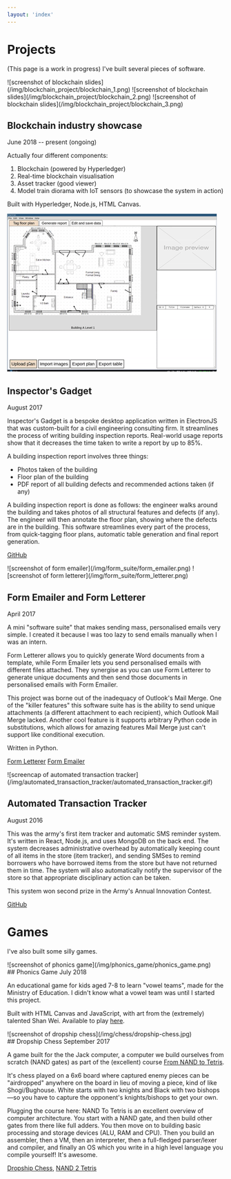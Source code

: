 ```yaml
---
layout: 'index'
---
```


# Projects
(This page is a work in progress)
I've built several pieces of software.

<div class ="duo" markdown="1">

<div class = "duo_1" markdown="1">
![screenshot of blockchain slides](/img/blockchain_project/blockchain_1.png)
![screenshot of blockchain slides](/img/blockchain_project/blockchain_2.png)
![screenshot of blockchain slides](/img/blockchain_project/blockchain_3.png)
</div>

<div class = "duo_2" markdown ="1">

## Blockchain industry showcase
June 2018 -- present (ongoing)

Actually four different components:

1. Blockchain (powered by Hyperledger)
2. Real-time blockchain visualisation
3. Asset tracker (good viewer)
4. Model train diorama with IoT sensors (to showcase the system in action)

Built with Hyperledger, Node.js, HTML Canvas.
</div>
</div>

<div class ="duo" markdown="1">

<div class = "duo_1" markdown="1">

![screenshot of inspector's gadget](/img/inspectors_gadget/inspectors_gadget_gif.gif)

</div>

<div class = "duo_2" markdown ="1">

## Inspector's Gadget
August 2017

Inspector's Gadget is a bespoke desktop application written in ElectronJS
that was custom-built for a civil engineering consulting firm. It streamlines
the process of writing building inspection reports. Real-world usage reports
show that it decreases the time taken to write a report by up to 85%.

A building inspection report involves three things:

* Photos taken of the building
* Floor plan of the building
* PDF report of all building defects and recommended actions taken (if any)

A building inspection report is done as follows: the engineer walks around
the building and takes photos of all structural features and defects (if
any). The engineer will then annotate the floor plan, showing where the
defects are in the building. This software streamlines every part of the
process, from quick-tagging floor plans, automatic table generation and final
report generation.

[GitHub](https://github.com/lieuzhenghong/inspectors-gadget/) 
</div>
</div>

<div class ="duo" markdown="1">

<div class = "duo_1" markdown="1">
![screenshot of form emailer](/img/form_suite/form_emailer.png)
![screenshot of form letterer](/img/form_suite/form_letterer.png)
</div>

<div class = "duo_2" markdown ="1">

## Form Emailer and Form Letterer
April 2017


A mini "software suite" that makes sending mass, personalised emails very
simple. I created it because I was too lazy to send emails manually when I was
an intern.

Form Letterer allows you to quickly generate Word documents from a template,
while Form Emailer lets you send personalised emails with different files
attached. They synergise as you can use Form Letterer to generate unique
documents and then send those documents in personalised emails with Form Emailer.

This project was borne out of the inadequacy of Outlook's Mail Merge. One of
the "killer features" this software suite has is the ability to send unique
attachments (a different attachment to each recipient), which Outlook Mail
Merge lacked. Another cool feature is it supports arbitrary Python code in
substitutions, which allows for amazing features Mail Merge just can't support
like conditional execution.

Written in Python.

[Form Letterer](https://github.com/lieuzhenghong/form-letterer/) 
[Form Emailer](https://github.com/lieuzhenghong/form-emailer/) 
</div>
</div>

<div class ="duo" markdown="1">

<div class = "duo_1" markdown="1">
![screencap of automated transaction tracker](/img/automated_transaction_tracker/automated_transaction_tracker.gif)
</div>

<div class = "duo_2" markdown ="1">

## Automated Transaction Tracker
August 2016

This was the army's first item tracker and automatic SMS reminder system.  It's
written in React, Node.js, and uses MongoDB on the back end. The system
decreases administrative overhead by automatically keeping count of all items
in the store (item tracker), and sending SMSes to remind borrowers who have
borrowed items from the store but have not returned them in time. The system
will also automatically notify the supervisor of the store so that appropriate
disciplinary action can be taken.

This system won second prize in the Army's Annual Innovation Contest.

[GitHub](https://github.com/lieuzhenghong/automated-transaction-tracker/) 
</div>
</div>

# Games

I've also built some silly games.

<div class ="duo" markdown="1">

<div class = "duo_1" markdown="1">
![screenshot of phonics game](/img/phonics_game/phonics_game.png)
</div>

<div class = "duo_2" markdown ="1">
## Phonics Game
July 2018

An educational game for kids aged 7-8 to learn "vowel teams", made for the
Ministry of Education. I didn't know what a vowel team was
until I started this project.

Built with HTML Canvas and JavaScript, with art from the (extremely) talented
Shan Wei. Available to play [here](lieuzhenghong.com/phonics-game-poc).

</div>
</div>

<div class ="duo" markdown="1">

<div class = "duo_1" markdown="1">
![screenshot of dropship chess](/img/chess/dropship-chess.jpg)
</div>

<div class = "duo_2" markdown ="1">
## Dropship Chess
September 2017

A game built for the the Jack computer, a computer we build ourselves from
scratch (NAND gates) as part of the (excellent) course [From NAND to
Tetris](https://www.nand2tetris.org/course).

It's chess played on a 6x6 board where captured enemy pieces can be
"airdropped" anywhere on the board in lieu of moving a piece, kind of like
Shogi/Bughouse. White starts with two knights and Black with two bishops—so you
have to capture the opponent's knights/bishops to get your own.

Plugging the course here: NAND To Tetris is an excellent overview of computer
architecture. You start with a NAND gate, and then build other gates from there
like full adders. You then move on to building basic processing and storage
devices (ALU, RAM and CPU).  Then you build an assembler, then a VM, then an
interpreter, then a full-fledged parser/lexer and compiler, and finally an OS
which you write in a high level language you compile yourself! It's awesome.

[Dropship Chess](https://github.com/lieuzhenghong/nand2tetris-dropship-chess),
[NAND 2 Tetris](https://github.com/lieuzhenghong/nand2tetris/)

</div>
</div>

